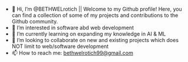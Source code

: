 - 👋 Hi, I’m @BETHWELrotich || Welcome to my Github profile! Here, you can find a collection of some of my projects and contributions to the Github community.
- 👀 I’m interested in software abd web development 
- 🌱 I’m currently learning on expanding my knowledge in AI & ML
- 💞️ I’m looking to collaborate on new and existing projects which does NOT limit to web/software development
- 📫 How to reach me: bethwelrotich99@gmail.com

<!---
BETHWELrotich/BETHWELrotich is a ✨ special ✨ repository because its `README.md` (this file) appears on your GitHub profile.
You can click the Preview link to take a look at your changes.
--->
